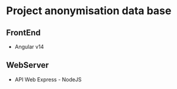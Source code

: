 # Project anonymisation data base

## FrontEnd
- Angular v14


## WebServer
- API Web Express - NodeJS